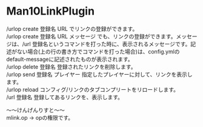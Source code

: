 # Man10LinkPlugin
/urlop create 登録名 URL でリンクの登録ができます。  
/urlop create 登録名 URL メッセージ でも、リンクの登録ができます。メッセージは、/url 登録名というコマンドを打った時に、表示されるメッセージです。記述がない場合(上の行の書き方でコマンドを打った場合)は、config.ymlのdefault-messageに記述されたものが表示されます。  
/urlop delete 登録名 登録されたリンクを削除します。  
/urlop send 登録名 プレイヤー 指定したプレイヤーに対して、リンクを表示します。  
/urlop reload コンフィグ/リンクのタブコンプリートをリロードします。  
/url 登録名 登録してあるリンクを、表示します。  

～～けんげんりすと～～  
mlink.op -> opの権限です。
